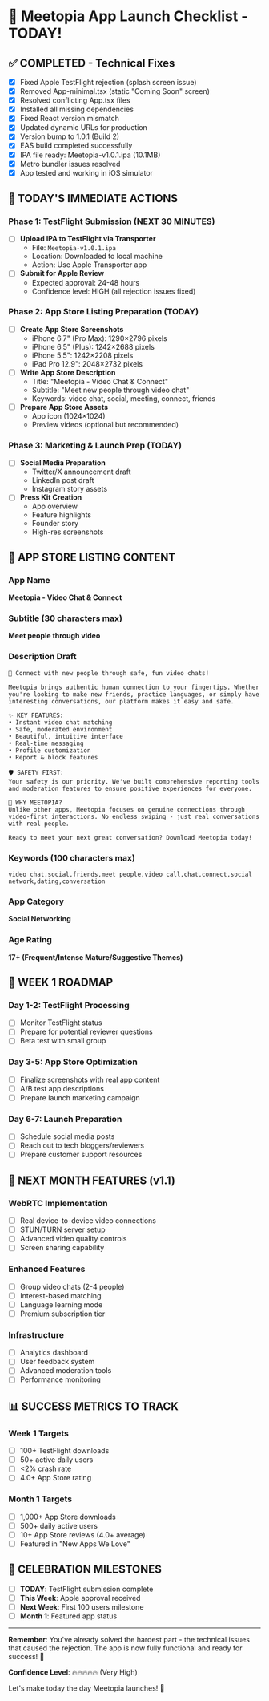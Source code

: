 # 🚀 Meetopia App Launch Checklist - TODAY!

## ✅ COMPLETED - Technical Fixes
- [x] Fixed Apple TestFlight rejection (splash screen issue)
- [x] Removed App-minimal.tsx (static "Coming Soon" screen)
- [x] Resolved conflicting App.tsx files
- [x] Installed all missing dependencies
- [x] Fixed React version mismatch
- [x] Updated dynamic URLs for production
- [x] Version bump to 1.0.1 (Build 2)
- [x] EAS build completed successfully
- [x] IPA file ready: Meetopia-v1.0.1.ipa (10.1MB)
- [x] Metro bundler issues resolved
- [x] App tested and working in iOS simulator

## 🎯 TODAY'S IMMEDIATE ACTIONS

### Phase 1: TestFlight Submission (NEXT 30 MINUTES)
- [ ] **Upload IPA to TestFlight via Transporter**
  - File: `Meetopia-v1.0.1.ipa`
  - Location: Downloaded to local machine
  - Action: Use Apple Transporter app
- [ ] **Submit for Apple Review**
  - Expected approval: 24-48 hours
  - Confidence level: HIGH (all rejection issues fixed)

### Phase 2: App Store Listing Preparation (TODAY)
- [ ] **Create App Store Screenshots**
  - iPhone 6.7" (Pro Max): 1290×2796 pixels
  - iPhone 6.5" (Plus): 1242×2688 pixels  
  - iPhone 5.5": 1242×2208 pixels
  - iPad Pro 12.9": 2048×2732 pixels
- [ ] **Write App Store Description**
  - Title: "Meetopia - Video Chat & Connect"
  - Subtitle: "Meet new people through video chat"
  - Keywords: video chat, social, meeting, connect, friends
- [ ] **Prepare App Store Assets**
  - App icon (1024×1024)
  - Preview videos (optional but recommended)

### Phase 3: Marketing & Launch Prep (TODAY)
- [ ] **Social Media Preparation**
  - Twitter/X announcement draft
  - LinkedIn post draft
  - Instagram story assets
- [ ] **Press Kit Creation**
  - App overview
  - Feature highlights
  - Founder story
  - High-res screenshots

## 📱 APP STORE LISTING CONTENT

### App Name
**Meetopia - Video Chat & Connect**

### Subtitle (30 characters max)
**Meet people through video**

### Description Draft
```
🎥 Connect with new people through safe, fun video chats!

Meetopia brings authentic human connection to your fingertips. Whether you're looking to make new friends, practice languages, or simply have interesting conversations, our platform makes it easy and safe.

✨ KEY FEATURES:
• Instant video chat matching
• Safe, moderated environment  
• Beautiful, intuitive interface
• Real-time messaging
• Profile customization
• Report & block features

🛡️ SAFETY FIRST:
Your safety is our priority. We've built comprehensive reporting tools and moderation features to ensure positive experiences for everyone.

🌟 WHY MEETOPIA?
Unlike other apps, Meetopia focuses on genuine connections through video-first interactions. No endless swiping - just real conversations with real people.

Ready to meet your next great conversation? Download Meetopia today!
```

### Keywords (100 characters max)
```
video chat,social,friends,meet people,video call,chat,connect,social network,dating,conversation
```

### App Category
**Social Networking**

### Age Rating
**17+ (Frequent/Intense Mature/Suggestive Themes)**

## 🔮 WEEK 1 ROADMAP

### Day 1-2: TestFlight Processing
- [ ] Monitor TestFlight status
- [ ] Prepare for potential reviewer questions
- [ ] Beta test with small group

### Day 3-5: App Store Optimization
- [ ] Finalize screenshots with real app content
- [ ] A/B test app descriptions
- [ ] Prepare launch marketing campaign

### Day 6-7: Launch Preparation
- [ ] Schedule social media posts
- [ ] Reach out to tech bloggers/reviewers
- [ ] Prepare customer support resources

## 🚀 NEXT MONTH FEATURES (v1.1)

### WebRTC Implementation
- [ ] Real device-to-device video connections
- [ ] STUN/TURN server setup
- [ ] Advanced video quality controls
- [ ] Screen sharing capability

### Enhanced Features  
- [ ] Group video chats (2-4 people)
- [ ] Interest-based matching
- [ ] Language learning mode
- [ ] Premium subscription tier

### Infrastructure
- [ ] Analytics dashboard
- [ ] User feedback system
- [ ] Advanced moderation tools
- [ ] Performance monitoring

## 📊 SUCCESS METRICS TO TRACK

### Week 1 Targets
- [ ] 100+ TestFlight downloads
- [ ] 50+ active daily users
- [ ] <2% crash rate
- [ ] 4.0+ App Store rating

### Month 1 Targets
- [ ] 1,000+ App Store downloads
- [ ] 500+ daily active users
- [ ] 10+ App Store reviews (4.0+ average)
- [ ] Featured in "New Apps We Love"

## 🎉 CELEBRATION MILESTONES

- [ ] **TODAY**: TestFlight submission complete
- [ ] **This Week**: Apple approval received
- [ ] **Next Week**: First 100 users milestone
- [ ] **Month 1**: Featured app status

---

**Remember**: You've already solved the hardest part - the technical issues that caused the rejection. The app is now fully functional and ready for success! 🌟

**Confidence Level**: 🔥🔥🔥🔥🔥 (Very High)

Let's make today the day Meetopia launches! 🚀 